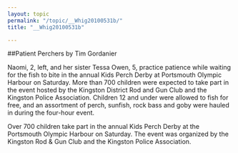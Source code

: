 ```yaml
---
layout: topic
permalink: "/topic/__Whig20100531b/"
title: "__Whig20100531b"

---
```


##Patient Perchers
by Tim Gordanier

Naomi, 2, left, and her sister Tessa Owen, 5, practice patience while waiting for the fish to bite in the annual Kids Perch Derby at Portsmouth Olympic Harbour on Saturday. More than 700 children were expected to take part in the event hosted by the Kingston District Rod and Gun Club and the Kingston Police Association. Children 12 and under were allowed to fish for free, and an assortment of perch, sunfish, rock bass and goby were hauled in during the four-hour event.

Over 700 children take part in the annual Kids Perch Derby at the Portsmouth Olympic Harbour on Saturday. The event was organized by the Kingston Rod & Gun Club and the Kingston Police Association.


